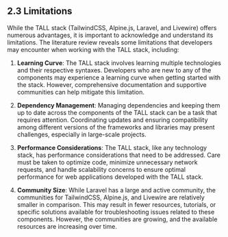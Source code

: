 ## 2.3 Limitations

While the TALL stack (TailwindCSS, Alpine.js, Laravel, and Livewire) offers numerous advantages, it is important to acknowledge and understand its limitations. The literature review reveals some limitations that developers may encounter when working with the TALL stack, including:

1. **Learning Curve**: The TALL stack involves learning multiple technologies and their respective syntaxes. Developers who are new to any of the components may experience a learning curve when getting started with the stack. However, comprehensive documentation and supportive communities can help mitigate this limitation.


2. **Dependency Management**: Managing dependencies and keeping them up to date across the components of the TALL stack can be a task that requires attention. Coordinating updates and ensuring compatibility among different versions of the frameworks and libraries may present challenges, especially in large-scale projects.


3. **Performance Considerations**: The TALL stack, like any technology stack, has performance considerations that need to be addressed. Care must be taken to optimize code, minimize unnecessary network requests, and handle scalability concerns to ensure optimal performance for web applications developed with the TALL stack.


4. **Community Size**: While Laravel has a large and active community, the communities for TailwindCSS, Alpine.js, and Livewire are relatively smaller in comparison. This may result in fewer resources, tutorials, or specific solutions available for troubleshooting issues related to these components. However, the communities are growing, and the available resources are increasing over time.




